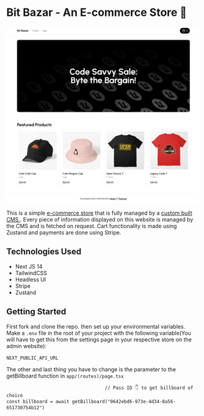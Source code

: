 # Bit Bazar - An E-commerce Store 🛒

![Hero Page Image](https://github.com/anav5704/ecommerce-store/blob/main/docs/hero.png)

This is a simple [e-commerce store](https://bit-bazar.vercel.app/) that is fully managed by a [custom built CMS.](https://ecommerce-custom-cms.vercel.app/). Every piece of information displayed on this website is managed by the CMS and is fetched on request. Cart functionality is made using Zustand and payments are done using Stripe.

## Technologies Used
- Next JS 14
- TailwindCSS
- Headless UI
- Stripe
- Zustand

##  Getting Started
First fork and clone the repo. then set up your environmental variables. Make a ```.env``` file in the root of your project with the following variable(You will have to get this from the settings page in your respective store on the admin website):
```
NEXT_PUBLIC_API_URL 
```
The other and last thing you have to change is the parameter to the getBillboard function in ```app/(routes)/page.tsx```
```
                                    // Pass ID 👇 to get billboard of choice
const billboard = await getBillboard("0642ebd6-973e-4d34-8a56-651730754b12")
```
